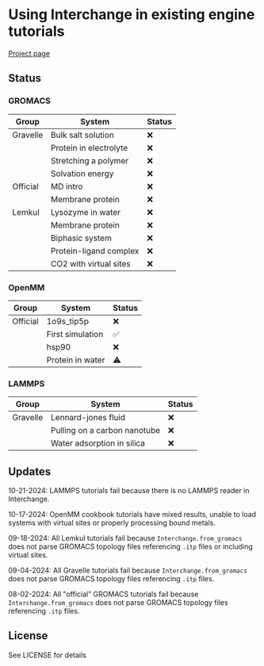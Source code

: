 # Using Interchange in existing engine tutorials

[Project page](https://openforcefield.atlassian.net/wiki/spaces/IN/pages/2758344711/Project+Plan+Common+workflow+conversion+via+Interchange)

## Status

### GROMACS

| Group | System | Status |
|--|--|--|
| Gravelle | Bulk salt solution | :x: |
| | Protein in electrolyte | :x: |
| | Stretching a polymer | :x: |
| | Solvation energy | :x: |
| Official | MD intro | :x: |
| | Membrane protein | :x: |
| Lemkul | Lysozyme in water | :x: |
| | Membrane protein | :x: |
| | Biphasic system | :x: |
| | Protein-ligand complex | :x: |
| | CO2 with virtual sites | :x: |

### OpenMM

| Group | System | Status |
|--|--|--|
| Official | 1o9s_tip5p | :x: |
| | First simulation | :white_check_mark: |
| | hsp90 | :x: |
| | Protein in water | :warning: |

### LAMMPS

| Group | System | Status |
|--|--|--|
| Gravelle | Lennard-jones fluid | :x: |
| | Pulling on a carbon nanotube | :x: |
| | Water adsorption in silica | :x: |

## Updates

10-21-2024: LAMMPS tutorials fail because there is no LAMMPS reader in Interchange.

10-17-2024: OpenMM cookbook tutorials have mixed results, unable to load systems with virtual sites or properly processing bound metals.

09-18-2024: All Lemkul tutorials fail because `Interchange.from_gromacs` does not parse GROMACS topology files referencing `.itp` files or including virtual sites.

09-04-2024: All Gravelle tutorials fail because `Interchange.from_gromacs` does not parse GROMACS topology files referencing `.itp` files.

08-02-2024: All "official" GROMACS tutorials fail because `Interchange.from_gromacs` does not parse GROMACS topology files referencing `.itp` files.

## License

See LICENSE for details
